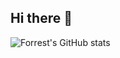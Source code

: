 ## Hi there 👋
![Forrest's GitHub stats](https://github-readme-stats.vercel.app/api?username=joeljones29&show_icons=true&theme=gruvbox)


<!--
**joeljones29/joeljones29** is a ✨ _special_ ✨ repository because its `README.md` (this file) appears on your GitHub profile.

Here are some ideas to get you started:

- 🔭 I’m currently working on ...
- 🌱 I’m currently learning ...
- 👯 I’m looking to collaborate on ...
- 🤔 I’m looking for help with ...
- 💬 Ask me about ...
- 📫 How to reach me: ...
- 😄 Pronouns: ...
- ⚡ Fun fact: ...
-->
